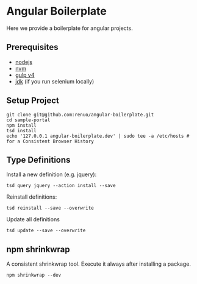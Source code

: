 # Angular Boilerplate

Here we provide a boilerplate for angular projects.

## Prerequisites

* [nodejs](https://nodejs.org/docs/v5.0.0/api/)
* [nvm](https://github.com/creationix/nvm)
* [gulp v4](https://github.com/gulpjs/gulp)
* [jdk](http://www.oracle.com/technetwork/java/javase/downloads/index.html) (if you run selenium locally)

## Setup Project

```
git clone git@github.com:renuo/angular-boilerplate.git
cd sample-portal
npm install
tsd install
echo '127.0.0.1 angular-boilerplate.dev' | sudo tee -a /etc/hosts # for a Consistent Browser History
```

## Type Definitions

Install a new definition (e.g. jquery): 

```
tsd query jquery --action install --save
```

Reinstall definitions: 

```
tsd reinstall --save --overwrite
```

Update all definitions

```
tsd update --save --overwrite
```

## npm shrinkwrap

A consistent shrinkwrap tool. Execute it always after installing a package.


```
npm shrinkwrap --dev
```
